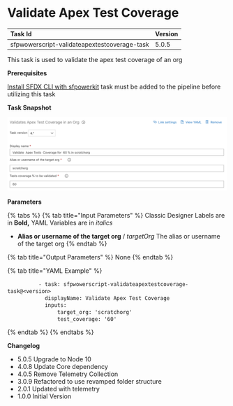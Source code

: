 # Validate Apex Test Coverage

| Task Id | Version |
| :--- | :--- |
| sfpwowerscript-validateapextestcoverage-task | 5.0.5 |

This task is used to validate the apex test coverage of an org

**Prerequisites**

[Install SFDX CLI with sfpowerkit](../utility-tasks/install-sfdx-cli-with-sfpowerkit.md) task must be added to the pipeline before utilizing this task

**Task Snapshot**

![](../../../.gitbook/assets/validate-apex-test-coverage.png)

**Parameters**

{% tabs %}
{% tab title="Input Parameters" %}
Classic Designer Labels are in **Bold,** YAML Variables are in _italics_

* **Alias or username of the target org** / _targetOrg_ The alias or username of the target org
{% endtab %}

{% tab title="Output Parameters" %}
None
{% endtab %}

{% tab title="YAML Example" %}
```text
          - task: sfpwowerscript-validateapextestcoverage-task@<version>
            displayName: Validate Apex Test Coverage
            inputs:
                target_org: 'scratchorg'
                test_coverage: '60'
```
{% endtab %}
{% endtabs %}

**Changelog**

* 5.0.5 Upgrade to Node 10
* 4.0.8 Update Core dependency
* 4.0.5  Remove Telemetry Collection
* 3.0.9 Refactored to use revamped folder structure
* 2.0.1 Updated with telemetry
* 1.0.0 Initial Version

